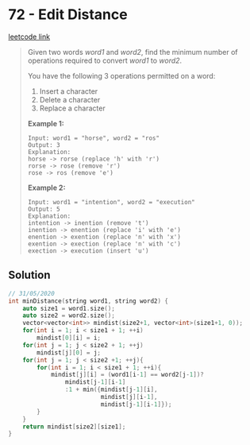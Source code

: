 # 72 - Edit Distance

[leetcode link](https://leetcode.com/problems/edit-distance/)

> Given two words *word1* and *word2*, find the minimum number of operations required to convert *word1* to *word2*.
>
> You have the following 3 operations permitted on a word:
>
> 1. Insert a character
> 2. Delete a character
> 3. Replace a character
>
> **Example 1:**
>
> ```
> Input: word1 = "horse", word2 = "ros"
> Output: 3
> Explanation: 
> horse -> rorse (replace 'h' with 'r')
> rorse -> rose (remove 'r')
> rose -> ros (remove 'e')
> ```
>
> **Example 2:**
>
> ```
> Input: word1 = "intention", word2 = "execution"
> Output: 5
> Explanation: 
> intention -> inention (remove 't')
> inention -> enention (replace 'i' with 'e')
> enention -> exention (replace 'n' with 'x')
> exention -> exection (replace 'n' with 'c')
> exection -> execution (insert 'u')
> ```

## Solution

```cpp
// 31/05/2020
int minDistance(string word1, string word2) {
    auto size1 = word1.size();
    auto size2 = word2.size();
    vector<vector<int>> mindist(size2+1, vector<int>(size1+1, 0));
    for(int i = 1; i < size1 + 1; ++i)
        mindist[0][i] = i;
    for(int j = 1; j < size2 + 1; ++j)
        mindist[j][0] = j;
    for(int j = 1; j < size2 +1; ++j){
        for(int i = 1; i < size1 + 1; ++i){
            mindist[j][i] = (word1[i-1] == word2[j-1])?
                mindist[j-1][i-1]
                :1 + min({mindist[j-1][i], 
                          mindist[j][i-1], 
                          mindist[j-1][i-1]});
        }
    }
    return mindist[size2][size1];
}
```
